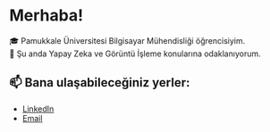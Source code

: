 # Merhaba!

🎓 Pamukkale Üniversitesi Bilgisayar Mühendisliği öğrencisiyim.  
🌱 Şu anda Yapay Zeka ve Görüntü İşleme konularına odaklanıyorum.  

## 📫 Bana ulaşabileceğiniz yerler:
- [LinkedIn](https://www.linkedin.com/in/nisa-güleç-919616258/)
- [Email](mailto:nisagulec20@gmail.com)

